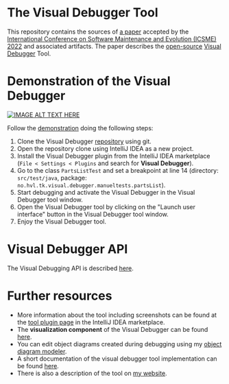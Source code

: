 # The Visual Debugger Tool

This repository contains the sources of [a paper](./visual-debugger.pdf) accepted by the [International Conference on Software Maintenance and Evolution (ICSME) 2022](https://cyprusconferences.org/icsme2022/) and associated artifacts.
The paper describes the [open-source](https://github.com/timKraeuter/VisualDebugger) [Visual Debugger](https://plugins.jetbrains.com/plugin/16851-visual-debugger) Tool.

# Demonstration of the Visual Debugger
[![IMAGE ALT TEXT HERE](https://img.youtube.com/vi/lU_OgotweRk/0.jpg)](https://www.youtube.com/watch?v=lU_OgotweRk)

Follow the [demonstration](https://www.youtube.com/watch?v=lU_OgotweRk) doing the following steps:
1. Clone the Visual Debugger [repository](https://github.com/timKraeuter/VisualDebugger) using git.
2. Open the repository clone using IntelliJ IDEA as a new project.
3. Install the Visual Debugger plugin from the IntelliJ IDEA marketplace (```File < Settings < Plugins``` and search for **Visual Debugger**).
4. Go to the class ```PartsListTest``` and set a breakpoint at line 14 (directory: ```src/test/java```, package: ```no.hvl.tk.visual.debugger.manueltests.partsList```).
5. Start debugging and activate the Visual Debugger in the Visual Debugger tool window.
6. Open the Visual Debugger tool by clicking on the "Launch user interface" button in the Visual Debugger tool window.
7. Enjoy the Visual Debugger tool.

# Visual Debugger API
The Visual Debugging API is described [here](https://github.com/timKraeuter/VisualDebugger/tree/master/documentation#visual-debugging-api).

# Further resources
- More information about the tool including screenshots can be found at the [tool plugin page](https://plugins.jetbrains.com/plugin/16851-visual-debugger) in the IntelliJ IDEA marketplace.
- The **visualization component** of the Visual Debugger can be found [here](https://github.com/timKraeuter/object-diagram-modeler).
- You can edit object diagrams created during debugging using my [object diagram modeler](https://timkraeuter.com/object-diagram-js/).
- A short documentation of the visual debugger tool implementation can be found [here](https://github.com/timKraeuter/VisualDebugger/blob/master/documentation/README.md).
- There is also a description of the tool on [my website](https://timkraeuter.com//visual-debugger/).
